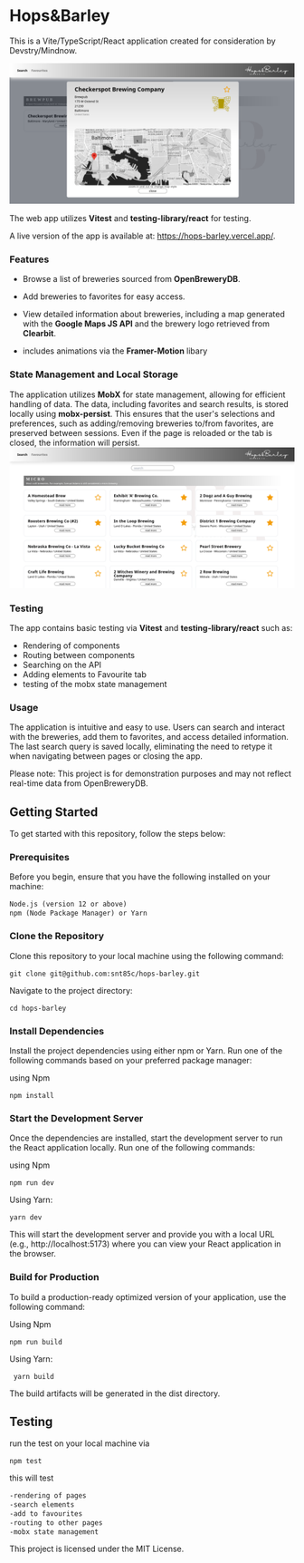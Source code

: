 # Hops&Barley

This is a Vite/TypeScript/React application created for consideration by Devstry/Mindnow.

![alt text](./public//Screenshot%202023-07-17%20at%2017-47-18%20Hops&Barley%20v1.0.png)

The web app utilizes **Vitest** and **testing-library/react** for testing.

A live version of the app is available at: https://hops-barley.vercel.app/.

### Features

- Browse a list of breweries sourced from **OpenBreweryDB**.

- Add breweries to favorites for easy access.

- View detailed information about breweries, including a map generated with the **Google Maps JS API** and the brewery logo retrieved from **Clearbit**.

- includes animations via the **Framer-Motion** libary

### State Management and Local Storage

The application utilizes **MobX** for state management, allowing for efficient handling of data. The data, including favorites and search results, is stored locally using **mobx-persist**. This ensures that the user's selections and preferences, such as adding/removing breweries to/from favorites, are preserved between sessions. Even if the page is reloaded or the tab is closed, the information will persist.![alt text](/public/Screenshot%202023-07-17%20at%2017-52-12%20Hops&Barley%20v1.0.png)

### Testing

The app contains basic testing via **Vitest** and **testing-library/react** such as:

- Rendering of components
- Routing between components
- Searching on the API
- Adding elements to Favourite tab
- testing of the mobx state management

### Usage

The application is intuitive and easy to use. Users can search and interact with the breweries, add them to favorites, and access detailed information. The last search query is saved locally, eliminating the need to retype it when navigating between pages or closing the app.

Please note: This project is for demonstration purposes and may not reflect real-time data from OpenBreweryDB.

## Getting Started

To get started with this repository, follow the steps below:

### Prerequisites

Before you begin, ensure that you have the following installed on your machine:

    Node.js (version 12 or above)
    npm (Node Package Manager) or Yarn

### Clone the Repository

Clone this repository to your local machine using the following command:

    git clone git@github.com:snt85c/hops-barley.git

Navigate to the project directory:

    cd hops-barley

### Install Dependencies

Install the project dependencies using either npm or Yarn. Run one of the following commands based on your preferred package manager:

using Npm

    npm install

### Start the Development Server

Once the dependencies are installed, start the development server to run the React application locally. Run one of the following commands:

using Npm

    npm run dev

Using Yarn:

    yarn dev

This will start the development server and provide you with a local URL (e.g., http://localhost:5173) where you can view your React application in the browser.

### Build for Production

To build a production-ready optimized version of your application, use the following command:

Using Npm

    npm run build

Using Yarn:

     yarn build

The build artifacts will be generated in the dist directory.

## Testing

run the test on your local machine via

    npm test

this will test

    -rendering of pages
    -search elements
    -add to favourites
    -routing to other pages
    -mobx state management

This project is licensed under the MIT License.
